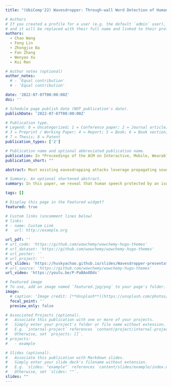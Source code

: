 ```yaml
---
title: "(UbiComp'22) Wavesdropper: Through-wall Word Detection of Human Speech via Commercial mmWave Devices"

# Authors
# If you created a profile for a user (e.g. the default `admin` user), write the username (folder name) here
# and it will be replaced with their full name and linked to their profile.
authors:
  - Chao Wang
  - Feng Lin
  - Zhongjie Ba
  - Fan Zhang
  - Wenyao Xu
  - Kui Ren

# Author notes (optional)
author_notes:
  # - 'Equal contribution'
  # - 'Equal contribution'

date: '2022-07-07T00:00:00Z'
doi: ''

# Schedule page publish date (NOT publication's date).
publishDate: '2022-07-07T00:00:00Z'

# Publication type.
# Legend: 0 = Uncategorized; 1 = Conference paper; 2 = Journal article;
# 3 = Preprint / Working Paper; 4 = Report; 5 = Book; 6 = Book section;
# 7 = Thesis; 8 = Patent
publication_types: ['2']

# Publication name and optional abbreviated publication name.
publication: In *Proceedings of the ACM on Interactive, Mobile, Wearable and Ubiquitous Technologies/UbiComp 2022*
publication_short: ""

abstract: Most existing eavesdropping attacks leverage propagating sound waves for speech retrieval. However, soundproof materials are widely deployed in speech-sensitive scenes (e.g., a meeting room). In this paper, we reveal that human speech protected by an isolated room can be compromised by portable and commercial off-the-shelf mmWave devices. To achieve this goal, we develop Wavesdropper, a word detection system that utilizes a mmWave probe to sense the targeted speaker's throat vibration and recover speech contents in the obstructed condition. We proposed a CEEMD-based method to suppress dynamic clutters (e.g., human movements) in the room and a wavelet-based processing method to extract the delicate vocal vibration information from the hybrid signals. To recover speech contents from mmWave signals related to the vocal vibration, we designed a neural network to infer the speech contents. Moreover, we explored word detection on a conversation with multiple (two) probes and reveal that the adversary can detect words on multiple people simultaneously with only one mmWave device. We performed extensive experiments to evaluate the system performance with over 60,000 pronunciations. The experimental results indicate that Wavesdropper can achieve 91.3% accuracy for 57-word recognition on 23 volunteers.

# Summary. An optional shortened abstract.
summary: In this paper, we reveal that human speech protected by an isolated room can be compromised by portable and commercial mmWave devices. 

tags: []

# Display this page in the Featured widget?
featured: true

# Custom links (uncomment lines below)
# links:
# - name: Custom Link
#   url: http://example.org

url_pdf: ''
# url_code: 'https://github.com/wowchemy/wowchemy-hugo-themes'
# url_dataset: 'https://github.com/wowchemy/wowchemy-hugo-themes'
# url_poster: ''
# url_project: ''
url_slides: 'https://huskyachao.github.io/slides/Wavesdropper-presentation.pdf'
# url_source: 'https://github.com/wowchemy/wowchemy-hugo-themes'
url_video: 'https://youtu.be/P-PaBAo0Dds'

# Featured image
# To use, add an image named `featured.jpg/png` to your page's folder.
image:
  # caption: 'Image credit: [**Unsplash**](https://unsplash.com/photos/pLCdAaMFLTE)'
  focal_point: ''
  preview_only: false

# Associated Projects (optional).
#   Associate this publication with one or more of your projects.
#   Simply enter your project's folder or file name without extension.
#   E.g. `internal-project` references `content/project/internal-project/index.md`.
#   Otherwise, set `projects: []`.
# projects:
#   - example

# Slides (optional).
#   Associate this publication with Markdown slides.
#   Simply enter your slide deck's filename without extension.
#   E.g. `slides: "example"` references `content/slides/example/index.md`.
#   Otherwise, set `slides: ""`.
slides: ""
---
```


<!-- {{% callout note %}}
Click the _Cite_ button above to demo the feature to enable visitors to import publication metadata into their reference management software.
{{% /callout %}}

{{% callout note %}}
Create your slides in Markdown - click the _Slides_ button to check out the example.
{{% /callout %}}

Supplementary notes can be added here, including [code, math, and images](https://wowchemy.com/docs/writing-markdown-latex/). -->
